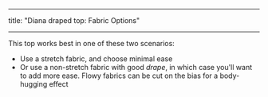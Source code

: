 - - -
title: "Diana draped top: Fabric Options"
- - -

This top works best in one of these two scenarios:

- Use a stretch fabric, and choose minimal ease
- Or use a non-stretch fabric with good _drape_, in which case you'll want to add more ease. Flowy fabrics can be cut on the bias for a body-hugging effect
